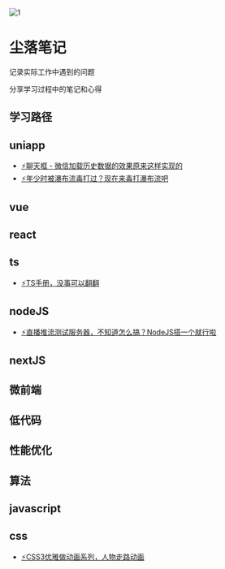 
![1](https://github.com/mrcluo/notes/assets/40492120/6dbbf55e-0286-42b6-8ef5-3b29e251cdfa)

# 尘落笔记

记录实际工作中遇到的问题

分享学习过程中的笔记和心得

## 学习路径

## uniapp
   - [⚡聊天框 - 微信加载历史数据的效果原来这样实现的 ](https://github.com/mrcluo/notes/issues/1)
   - [⚡年少时被瀑布流毒打过？现在来毒打瀑布流吧](https://github.com/mrcluo/notes/issues/2)
## vue
 
## react

## ts
   - [⚡TS手册，没事可以翻翻](https://github.com/mrcluo/notes/issues/3)

## nodeJS

 - [⚡直播推流测试服务器，不知道怎么搞？NodeJS搭一个就行啦 ](https://github.com/mrcluo/notes/issues/5)

## nextJS

## 微前端

## 低代码

## 性能优化

## 算法

## javascript

## css
   - [⚡CSS3优雅做动画系列，人物走路动画](https://github.com/mrcluo/notes/issues/4)
